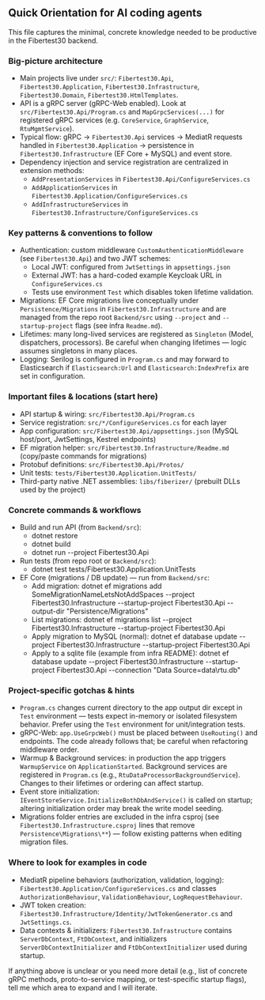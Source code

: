 ## Quick Orientation for AI coding agents

This file captures the minimal, concrete knowledge needed to be productive in the Fibertest30 backend.

### Big-picture architecture
- Main projects live under `src/`: `Fibertest30.Api`, `Fibertest30.Application`, `Fibertest30.Infrastructure`, `Fibertest30.Domain`, `Fibertest30.HtmlTemplates`.
- API is a gRPC server (gRPC-Web enabled). Look at `src/Fibertest30.Api/Program.cs` and `MapGrpcServices(...)` for registered gRPC services (e.g. `CoreService`, `GraphService`, `RtuMgmtService`).
- Typical flow: gRPC -> `Fibertest30.Api` services -> MediatR requests handled in `Fibertest30.Application` -> persistence in `Fibertest30.Infrastructure` (EF Core + MySQL) and event store.
- Dependency injection and service registration are centralized in extension methods:
  - `AddPresentationServices` in `Fibertest30.Api/ConfigureServices.cs`
  - `AddApplicationServices` in `Fibertest30.Application/ConfigureServices.cs`
  - `AddInfrastructureServices` in `Fibertest30.Infrastructure/ConfigureServices.cs`

### Key patterns & conventions to follow
- Authentication: custom middleware `CustomAuthenticationMiddleware` (see `Fibertest30.Api`) and two JWT schemes:
  - Local JWT: configured from `JwtSettings` in `appsettings.json`
  - External JWT: has a hard-coded example Keycloak URL in `ConfigureServices.cs`
  - Tests use environment `Test` which disables token lifetime validation.
- Migrations: EF Core migrations live conceptually under `Persistence/Migrations` in `Fibertest30.Infrastructure` and are managed from the repo root `Backend/src` using `--project` and `--startup-project` flags (see infra `Readme.md`).
- Lifetimes: many long-lived services are registered as `Singleton` (Model, dispatchers, processors). Be careful when changing lifetimes — logic assumes singletons in many places.
- Logging: Serilog is configured in `Program.cs` and may forward to Elasticsearch if `Elasticsearch:Url` and `Elasticsearch:IndexPrefix` are set in configuration.

### Important files & locations (start here)
- API startup & wiring: `src/Fibertest30.Api/Program.cs`
- Service registration: `src/*/ConfigureServices.cs` for each layer
- App configuration: `src/Fibertest30.Api/appsettings.json` (MySQL host/port, JwtSettings, Kestrel endpoints)
- EF migration helper: `src/Fibertest30.Infrastructure/Readme.md` (copy/paste commands for migrations)
- Protobuf definitions: `src/Fibertest30.Api/Protos/`
- Unit tests: `tests/Fibertest30.Application.UnitTests/`
- Third-party native .NET assemblies: `libs/fiberizer/` (prebuilt DLLs used by the project)

### Concrete commands & workflows
- Build and run API (from `Backend/src`):
  - dotnet restore
  - dotnet build
  - dotnet run --project Fibertest30.Api
- Run tests (from repo root or `Backend/src`):
  - dotnet test tests/Fibertest30.Application.UnitTests
- EF Core (migrations / DB update) — run from `Backend/src`:
  - Add migration:
    dotnet ef migrations add SomeMigrationNameLetsNotAddSpaces --project Fibertest30.Infrastructure --startup-project Fibertest30.Api --output-dir "Persistence/Migrations"
  - List migrations:
    dotnet ef migrations list --project Fibertest30.Infrastructure --startup-project Fibertest30.Api
  - Apply migration to MySQL (normal):
    dotnet ef database update --project Fibertest30.Infrastructure --startup-project Fibertest30.Api
  - Apply to a sqlite file (example from infra README):
    dotnet ef database update --project Fibertest30.Infrastructure --startup-project Fibertest30.Api --connection "Data Source=data\rtu.db"

### Project-specific gotchas & hints
- `Program.cs` changes current directory to the app output dir except in `Test` environment — tests expect in-memory or isolated filesystem behavior. Prefer using the `Test` environment for unit/integration tests.
- gRPC-Web: `app.UseGrpcWeb()` must be placed between `UseRouting()` and endpoints. The code already follows that; be careful when refactoring middleware order.
- Warmup & Background services: in production the app triggers `WarmupService` on `ApplicationStarted`. Background services are registered in `Program.cs` (e.g., `RtuDataProcessorBackgroundService`). Changes to their lifetimes or ordering can affect startup.
- Event store initialization: `IEventStoreService.InitializeBothDbAndService()` is called on startup; altering initialization order may break the write model seeding.
- Migrations folder entries are excluded in the infra csproj (see `Fibertest30.Infrastructure.csproj` lines that remove `Persistence\Migrations\**`) — follow existing patterns when editing migration files.

### Where to look for examples in code
- MediatR pipeline behaviors (authorization, validation, logging): `Fibertest30.Application/ConfigureServices.cs` and classes `AuthorizationBehaviour`, `ValidationBehaviour`, `LogRequestBehaviour`.
- JWT token creation: `Fibertest30.Infrastructure/Identity/JwtTokenGenerator.cs` and `JwtSettings.cs`.
- Data contexts & initializers: `Fibertest30.Infrastructure` contains `ServerDbContext`, `FtDbContext`, and initializers `ServerDbContextInitializer` and `FtDbContextInitializer` used during startup.

If anything above is unclear or you need more detail (e.g., list of concrete gRPC methods, proto-to-service mapping, or test-specific startup flags), tell me which area to expand and I will iterate.
